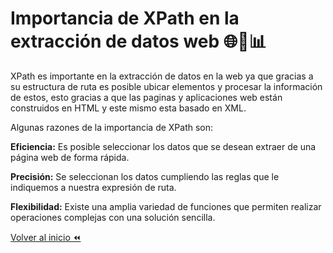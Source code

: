 # Importancia de XPath en la extracción de datos web 🌐🎯📊

XPath es importante en la extracción de datos en la web ya que gracias a su estructura de ruta es posible ubicar elementos y procesar la información de estos, esto gracias a que las paginas y aplicaciones web están construidos en HTML y este mismo esta basado en XML.

Algunas razones de la importancia de XPath son:

**Eficiencia:** Es posible seleccionar los datos que se desean extraer de una página web de forma rápida.

**Precisión:** Se seleccionan los datos cumpliendo las reglas que le indiquemos a nuestra expresión de ruta.

**Flexibilidad:** Existe una amplia variedad de funciones que permiten realizar operaciones complejas con una solución sencilla.

[Volver al inicio ⏪](../../../readme.md)
